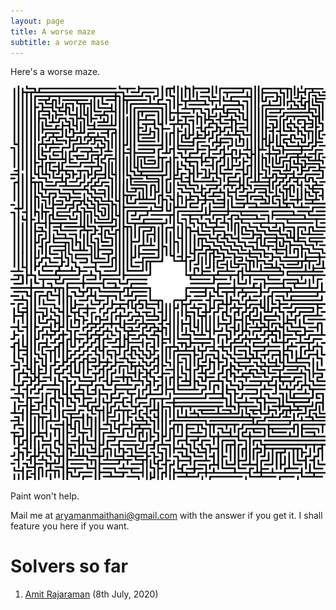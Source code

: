 ```yaml
---
layout: page
title: A worse maze
subtitle: a worze mase
---
```


Here's a worse maze.

![a worze mase](/img/worse-maze.jpeg)

Paint won't help.

Mail me at [aryamanmaithani@gmail.com](mailto:aryamanmaithani@gmail.com) with the answer if you get it. I shall feature you here if you want.

# Solvers so far
1. [Amit Rajaraman](http://bit.ly/RickAstleyOfficial) (8th July, 2020)